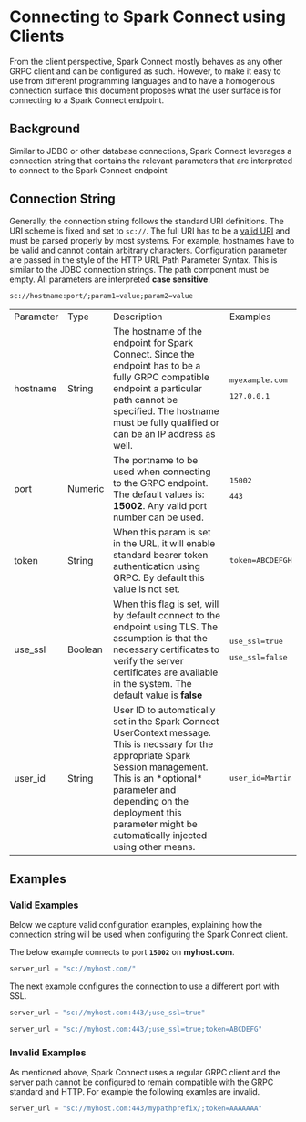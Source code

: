 # Connecting to Spark Connect using Clients

From the client perspective, Spark Connect mostly behaves as any other GRPC
client and can be configured as such. However, to make it easy to use from
different programming languages and to have a homogenous connection surface
this document proposes what the user surface is for connecting to a
Spark Connect endpoint.

## Background
Similar to JDBC or other database connections, Spark Connect leverages a
connection string that contains the relevant parameters that are interpreted
to connect to the Spark Connect endpoint


## Connection String

Generally, the connection string follows the standard URI definitions. The URI
scheme is fixed and set to `sc://`. The full URI has to be a 
[valid URI](http://www.faqs.org/rfcs/rfc2396.html) and must
be parsed properly by most systems. For example, hostnames have to be valid and
cannot contain arbitrary characters. Configuration parameter are passed in the 
style of the HTTP URL Path Parameter Syntax. This is similar to the JDBC connection
strings. The path component must be empty. All parameters are interpreted **case sensitive**.

```shell
sc://hostname:port/;param1=value;param2=value
```

<table>
  <tr>
    <td>Parameter</td>
    <td>Type</td>
    <td>Description</td>
    <td>Examples</td>
  </tr>
  <tr>
    <td>hostname</td>
    <td>String</td>
    <td>
      The hostname of the endpoint for Spark Connect. Since the endpoint
      has to be a fully GRPC compatible endpoint a particular path cannot
      be specified. The hostname must be fully qualified or can be an IP
      address as well.
    </td>
    <td>
      <pre>myexample.com</pre>
      <pre>127.0.0.1</pre>
    </td>
  </tr>
  <tr>
    <td>port</td>
<td>Numeric</td>
    <td>The portname to be used when connecting to the GRPC endpoint. The
    default values is: <b>15002</b>. Any valid port number can be used.</td>
    <td><pre>15002</pre><pre>443</pre></td>
  </tr>
  <tr>
    <td>token</td>
    <td>String</td>
    <td>When this param is set in the URL, it will enable standard
    bearer token authentication using GRPC. By default this value is not set.</td>
    <td><pre>token=ABCDEFGH</pre></td>
  </tr>
  <tr>
    <td>use_ssl</td>
    <td>Boolean</td>
    <td>When this flag is set, will by default connect to the endpoint
    using TLS. The assumption is that the necessary certificates to verify
    the server certificates are available in the system. The default
    value is <b>false</b></td>
    <td><pre>use_ssl=true</pre><pre>use_ssl=false</pre></td>
  </tr>
  <tr>
    <td>user_id</td>
    <td>String</td>
    <td>User ID to automatically set in the Spark Connect UserContext message.
    This is necssary for the appropriate Spark Session management. This is an
    *optional* parameter and depending on the deployment this parameter might
    be automatically injected using other means.</td>
    <td>
    <pre>user_id=Martin</pre>
    </td>
  </tr>
</table>

## Examples

### Valid Examples
Below we capture valid configuration examples, explaining how the connection string
will be used when configuring the Spark Connect client.

The below example connects to port **`15002`** on **myhost.com**.
```python
server_url = "sc://myhost.com/"
```

The next example configures the connection to use a different port with SSL.

```python
server_url = "sc://myhost.com:443/;use_ssl=true"
```

```python
server_url = "sc://myhost.com:443/;use_ssl=true;token=ABCDEFG"
```

### Invalid Examples

As mentioned above, Spark Connect uses a regular GRPC client and the server path
cannot be configured to remain compatible with the GRPC standard and HTTP. For
example the following examles are invalid.

```python
server_url = "sc://myhost.com:443/mypathprefix/;token=AAAAAAA"
```

